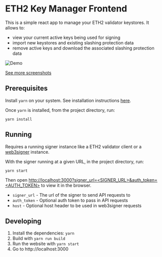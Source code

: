 # ETH2 Key Manager Frontend

This is a simple react app to manage your ETH2 validator keystores. It allows to:

- view your current active keys being used for signing
- import new keystores and existing slashing protection data
- remove active keys and download the associated slashing protection data

![Demo](images/list.png?raw=true "List of active keys")

[See more screenshots](images)

## Prerequisites

Install `yarn` on your system. See installation instructions [here](https://classic.yarnpkg.com/lang/en/docs/install/).

Once `yarn` is installed, from the project directory, run:

`yarn install`

## Running

Requires a running signer instance like a ETH2 validator client or a [web3signer](https://github.com/ConsenSys/web3signer) instance.

With the signer running at a given URL, in the project directory, run:

`yarn start`

Then open [http://localhost:3000?signer_url=<SIGNER_URL>&auth_token=<AUTH_TOKEN>](http://localhost:3000) to view it in the browser.

- `signer_url` - The url of the signer to send API requests to
- `auth_token` - Optional auth token to pass in API requests
- `host` - Optional host header to be used in web3signer requests

## Developing

1. Install the dependencies: `yarn`
2. Build with `yarn run build`
3. Run the website with `yarn start`
4. Go to http://localhost:3000

